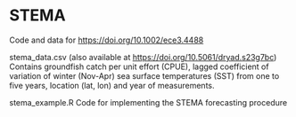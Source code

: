# STEMA
Code and data for https://doi.org/10.1002/ece3.4488

stema_data.csv (also available at https://doi.org/10.5061/dryad.s23g7bc)
Contains groundfish catch per unit effort (CPUE), lagged coefficient of variation of winter (Nov-Apr) sea surface temperatures (SST) from one to five years, location (lat, lon) and year of measurements.

stema_example.R
Code for implementing the STEMA forecasting procedure
